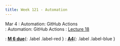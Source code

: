 ```yaml
---
title: Week 121 - Automation
---
```


Mar 4
: Automation: GitHub Actions	
: Automation: GitHub Actions
  : [Lecture 18](../assets/lectures/lecture18/13_operations_automation.pdf)

: [**M 6 due**](https://pwdomination.github.io/AI-5/milestone6/){: .label .label-red }
: [**A4**](){: .label .label-blue }